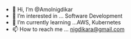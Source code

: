 - 👋 Hi, I’m @Amolnigdikar
- 👀 I’m interested in ... Software Development
- 🌱 I’m currently learning ...AWS, Kubernetes 
- 📫 How to reach me ... nigdikara@gmail.com

<!---
Amolnigdikar/Amolnigdikar is a ✨ special ✨ repository because its `README.md` (this file) appears on your GitHub profile.
You can click the Preview link to take a look at your changes.
--->
